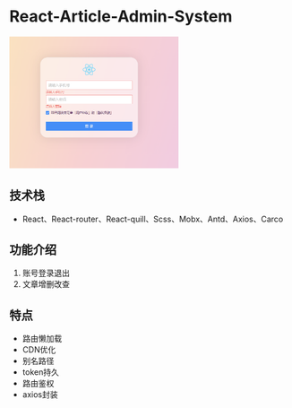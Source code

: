 # React-Article-Admin-System

<img src = 'src\assets\preview.png' width=60%>

## 技术栈
- React、React-router、React-quill、Scss、Mobx、Antd、Axios、Carco
## 功能介绍
1.  账号登录退出
2.  文章增删改查

## 特点
- 路由懒加载
- CDN优化
- 别名路径
- token持久
- 路由鉴权
- axios封装



